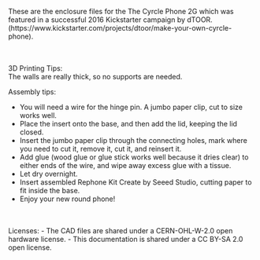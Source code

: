 <p>These are the enclosure files for the The Cyrcle Phone 2G which was featured in a successful 2016 Kickstarter campaign by dTOOR. (https://www.kickstarter.com/projects/dtoor/make-your-own-cyrcle-phone).</p>
<br><br>
3D Printing Tips:<br>
The walls are really thick, so no supports are needed. <br>

Assembly tips:<br>
- You will need a wire for the hinge pin. A jumbo paper clip, cut to size works well.
- Place the insert onto the base, and then add the lid, keeping the lid closed.
- Insert the jumbo paper clip through the connecting holes, mark where you need to cut it, remove it, cut it, and reinsert it.
- Add glue (wood glue or glue stick works well because it dries clear) to either ends of the wire, and wipe away excess glue with a tissue.
- Let dry overnight.
- Insert assembled Rephone Kit Create by Seeed Studio, cutting paper to fit inside the base.
- Enjoy your new round phone!
<br>
<br>
Licenses: 
- The CAD files are shared under a CERN-OHL-W-2.0 open hardware license.
- This documentation is shared under a CC BY-SA 2.0 open license.

